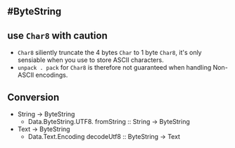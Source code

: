 #ByteString
---
## use `Char8` with caution
- `Char8` siliently truncate the 4 bytes `Char` to 1 byte `Char8`, it's only sensiable when you use to store ASCII characters.
- `unpack . pack` for `Char8` is therefore not guaranteed when handling Non-ASCII encodings.

## Conversion
- String -> ByteString
    - Data.ByteString.UTF8.	fromString	:: String -> ByteString
- Text -> ByteString
    - Data.Text.Encoding decodeUtf8 :: ByteString -> Text
